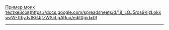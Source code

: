 [Пример моих тесткейсов](https://docs.google.com/spreadsheets/d/1-s63lZvQviBPuuEwKqMGvc6YTwUhmzcVbGQ0OQcD0_Y/edit#gid=224410608)(https://docs.google.com/spreadsheets/d/18_LQJ5rds9KjzLokxwaW-TtbyJvtK6JjfzWScLgARuo/edit#gid=0)


---

